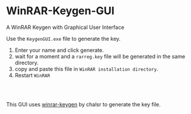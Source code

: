 # WinRAR-Keygen-GUI
A WinRAR Keygen with Graphical User Interface

Use the `KeygenGUI.exe` file to generate the key.

  1. Enter your name and click generate.
  2. wait for a moment and a `rarreg.key` file will be generated in the same directory.
  3. copy and paste this file in `WinRAR installation directory`.
  4. Restart `WinRAR`

<br>
<br>

This GUI uses [winrar-keygen](https://github.com/chalsr/winrar-keygen/tree/master) by chalsr to generate the key file.
